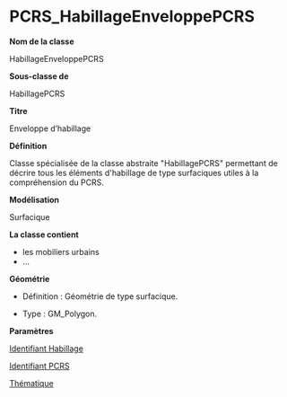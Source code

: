 # PCRS_HabillageEnveloppePCRS #



**Nom de la classe**

HabillageEnveloppePCRS

**Sous-classe de**

HabillagePCRS

**Titre**

Enveloppe d’habillage

**Définition**

Classe spécialisée de la classe abstraite "HabillagePCRS" permettant de décrire tous les éléments d'habillage de type surfaciques utiles à la compréhension du PCRS.

**Modélisation**

Surfacique

**La classe contient**

- les mobiliers urbains
- ...

**Géométrie**

- Définition : Géométrie de type surfacique.

- Type : GM_Polygon.

**Paramètres**

[Identifiant Habillage](http://doc-pcrs.readthedocs.io/fr/latest/Projet_FME/PCRS_Parametres.html#identifiant-habillage)

[Identifiant PCRS](http://doc-pcrs.readthedocs.io/fr/latest/Projet_FME/PCRS_Parametres.html#identifiant-pcrs)

[Thématique](http://doc-pcrs.readthedocs.io/fr/latest/Projet_FME/PCRS_Parametres.html#thematique)
